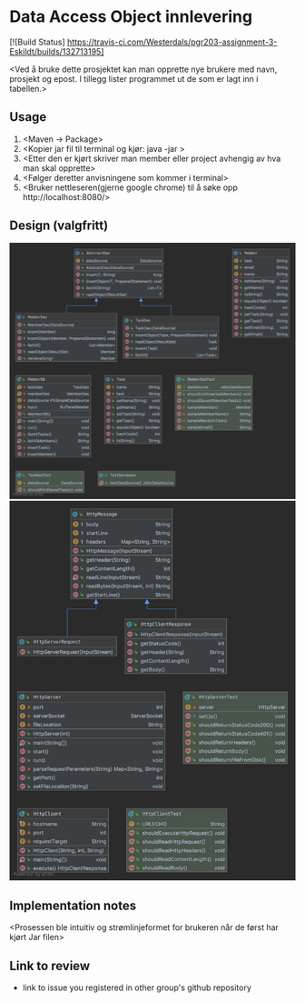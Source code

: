 # Data Access Object innlevering

[![Build Status] https://travis-ci.com/Westerdals/pgr203-assignment-3-Eskildt/builds/132713195]

<Ved å bruke dette prosjektet kan man opprette nye brukere med navn, prosjekt og epost.
I tillegg lister programmet ut de som er lagt inn i tabellen.>

## Usage

1. <Maven -> Package>
2. <Kopier jar fil til terminal og kjør: java -jar <path to jar-file>>
3. <Etter den er kjørt skriver man member eller project avhengig av hva man skal opprette>
4. <Følger deretter anvisningene som kommer i terminal>
5. <Bruker nettleseren(gjerne google chrome) til å søke opp http://localhost:8080/>  

 ## Design (valgfritt)
 
![Design](./doc/design.png)
![Design](./doc/design2.png)

 ## Implementation notes
 
<Prosessen ble intuitiv og strømlinjeformet for brukeren når de først har kjørt Jar filen>

<Oversiktlig tabellformat>

## Link to review

* link to issue you registered in other group's github repository
